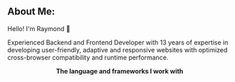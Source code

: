 ## About Me:

Hello! I'm Raymond 👋

Experienced Backend and Frontend Developer with 13 years of expertise in developing user-friendly, adaptive and responsive websites with optimized cross-browser compatibility and runtime performance.

<p style="text-align: center; font-weight: bold;">The language and frameworks I work with</p>
